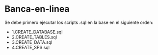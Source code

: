 # Banca-en-linea


Se debe primero ejecutar los scripts .sql en la base en el siguiente orden:

 - 1.CREATE_DATABASE.sql
 - 2.CREATE_TABLES.sql
 - 3.CREATE_DATA.sql
 - 4.CREATE_SPS.sql

